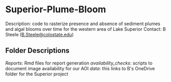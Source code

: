 # Superior-Plume-Bloom

Description: code to rasterize presence and absence of sediment plumes and algal blooms over time for the western area of Lake Superior
Contact: B Steele (B.Steele@colostate.edu)

## Folder Descriptions

*Reports*: Rmd files for report generation
*availability_checks*: scripts to document image availability for our AOI
*data*: this links to B's OneDrive folder for the Superior project

